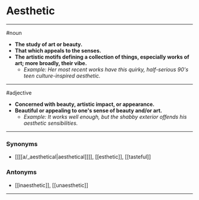# Aesthetic
---
#noun
- **The study of art or beauty.**
- **That which appeals to the senses.**
- **The artistic motifs defining a collection of things, especially works of art; more broadly, their vibe.**
	- _Example: Her most recent works have this quirky, half-serious 90's teen culture-inspired aesthetic._
---
#adjective
- **Concerned with beauty, artistic impact, or appearance.**
- **Beautiful or appealing to one's sense of beauty and/or art.**
	- _Example: It works well enough, but the shabby exterior offends his aesthetic sensibilities._
---
### Synonyms
- [[[[a/_aesthetical|aesthetical]]]], [[esthetic]], [[tasteful]]
### Antonyms
- [[inaesthetic]], [[unaesthetic]]
---
